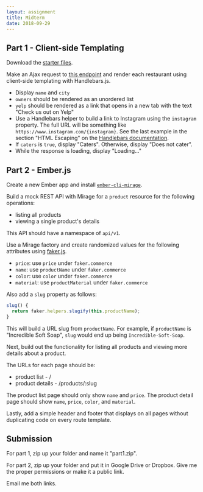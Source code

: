 ```yaml
---
layout: assignment
title: Midterm
date: 2018-09-29
---
```


## Part 1 - Client-side Templating

Download the [starter files](/teaching/2018/labs/midterm-starter.zip).

Make an Ajax request to [this endpoint](/teaching/2018/api/v2/restaurants.json) and render each restaurant using client-side templating with Handlebars.js.

* Display `name` and `city`
* `owners` should be rendered as an unordered list
* `yelp` should be rendered as a link that opens in a new tab with the text "Check us out on Yelp"
* Use a Handlebars helper to build a link to Instagram using the `instagram` property. The full URL will be something like `https://www.instagram.com/{instagram}`. See the last example in the section "HTML Escaping" on the [Handlebars documentation](https://handlebarsjs.com/#html-escaping).
* If `caters` is `true`, display "Caters". Otherwise, display "Does not cater".
* While the response is loading, display "Loading..."

## Part 2 - Ember.js

Create a new Ember app and install [`ember-cli-mirage`](http://www.ember-cli-mirage.com/docs/v0.4.x/).

Build a mock REST API with Mirage for a `product` resource for the following operations:

* listing all products
* viewing a single product's details

This API should have a namespace of `api/v1`.

Use a Mirage factory and create randomized values for the following attributes using [faker.js](https://github.com/marak/Faker.js/).

* `price`: use `price` under `faker.commerce`
* `name`: use `productName` under `faker.commerce`
* `color`: use `color` under `faker.commerce`
* `material`: use `productMaterial` under `faker.commerce`

Also add a `slug` property as follows:

```js
slug() {
  return faker.helpers.slugify(this.productName);
}
```

This will build a URL slug from `productName`. For example, if `productName` is "Incredible Soft Soap", `slug` would end up being `Incredible-Soft-Soap`.

Next, build out the functionality for listing all products and viewing more details about a product.

The URLs for each page should be:

* product list - /
* product details - /products/:slug

The product list page should only show `name` and `price`. The product detail page should show `name`, `price`, `color`, and `material`.

Lastly, add a simple header and footer that displays on all pages without duplicating code on every route template.

## Submission

For part 1, zip up your folder and name it "part1.zip".

For part 2, zip up your folder and put it in Google Drive or Dropbox. Give me the proper permissions or make it a public link.

Email me both links.
